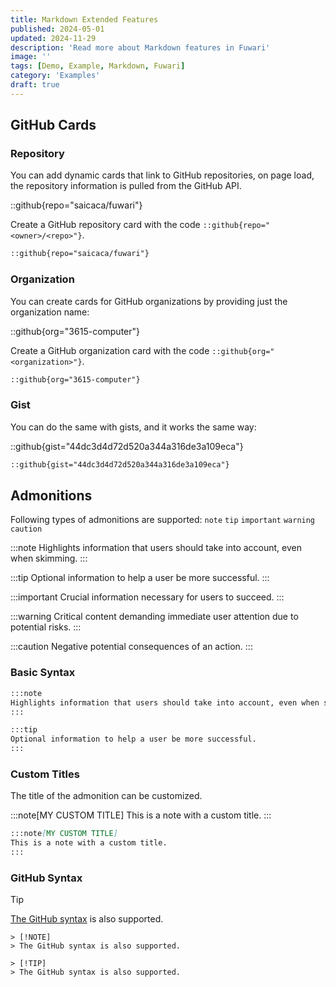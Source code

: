 ```yaml
---
title: Markdown Extended Features
published: 2024-05-01
updated: 2024-11-29
description: 'Read more about Markdown features in Fuwari'
image: ''
tags: [Demo, Example, Markdown, Fuwari]
category: 'Examples'
draft: true
---
```


## GitHub Cards

### Repository

You can add dynamic cards that link to GitHub repositories, on page load, the repository information is pulled from the GitHub API.

::github{repo="saicaca/fuwari"}

Create a GitHub repository card with the code `::github{repo="<owner>/<repo>"}`.

```markdown
::github{repo="saicaca/fuwari"}
```

### Organization

You can create cards for GitHub organizations by providing just the organization name:

::github{org="3615-computer"}

Create a GitHub organization card with the code `::github{org="<organization>"}`.

```markdown
::github{org="3615-computer"}
```

### Gist

You can do the same with gists, and it works the same way:

::github{gist="44dc3d4d72d520a344a316de3a109eca"}

```markdown
::github{gist="44dc3d4d72d520a344a316de3a109eca"}
```

## Admonitions

Following types of admonitions are supported: `note` `tip` `important` `warning` `caution`

:::note
Highlights information that users should take into account, even when skimming.
:::

:::tip
Optional information to help a user be more successful.
:::

:::important
Crucial information necessary for users to succeed.
:::

:::warning
Critical content demanding immediate user attention due to potential risks.
:::

:::caution
Negative potential consequences of an action.
:::

### Basic Syntax

```markdown
:::note
Highlights information that users should take into account, even when skimming.
:::

:::tip
Optional information to help a user be more successful.
:::
```

### Custom Titles

The title of the admonition can be customized.

:::note[MY CUSTOM TITLE]
This is a note with a custom title.
:::

```markdown
:::note[MY CUSTOM TITLE]
This is a note with a custom title.
:::
```

### GitHub Syntax

> [!TIP]
> [The GitHub syntax](https://github.com/orgs/community/discussions/16925) is also supported.

```
> [!NOTE]
> The GitHub syntax is also supported.

> [!TIP]
> The GitHub syntax is also supported.
```
